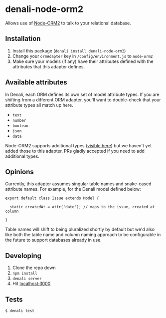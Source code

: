 # denali-node-orm2

Allows use of [Node-ORM2](https://github.com/dresende/node-orm2) to talk to your relational database.

## Installation

1. Install this package (`denali install denali-node-orm2`)
2. Change your `ormAdapter` key in `/config/environment.js` to `node-orm2`
3. Make sure your models (if any) have their attributes defined with the attributes that this adapter defines.

## Available attributes
In Denali, each ORM defines its own set of model attribute types.  If you are shifting
from a different ORM adapter, you'll want to double-check that your attribute types
all match up here.

- `text`
- `number`
- `boolean`
- `json`
- `data`

Node-ORM2 supports additional types ([visible here](https://github.com/dresende/node-orm2/wiki/Model-Properties#types))
but we haven't yet added those to this adapter.  PRs gladly accepted if you need to add additional types.

## Opinions
Currently, this adapter assumes singular table names and snake-cased attribute names.
For example, for the Denali model defined below:

```
export default class Issue extends Model {

  static createdAt = attr('date'); // maps to the issue, created_at column

}
```

Table names will shift to being pluralized shortly by default but we'd also like
both the table name and column naming approach to be configurable in the future to
support databases already in use.

## Developing

1. Clone the repo down
2. `npm install`
3. `denali server`
4. Hit [localhost:3000](http://localhost:3000)


## Tests

```sh
$ denali test
```

